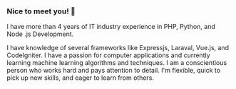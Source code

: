 ### Nice to meet you! 👋

I have more than 4 years of IT industry experience in PHP, Python, and Node .js Development.

I have knowledge of several frameworks like Expressjs, Laraval, Vue.js, and CodeIgniter. I have a passion for computer applications and currently learning machine learning algorithms and techniques. I am a conscientious person who works hard and pays attention to detail.
I'm flexible, quick to pick up new skills, and eager to learn from others. 
